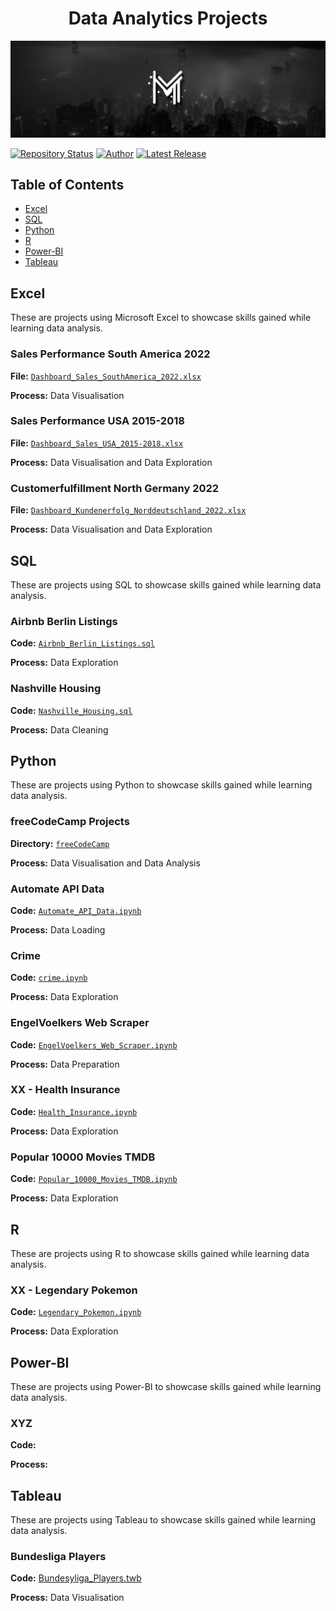 <div align="center">
  <h1>Data Analytics Projects</h1>
  <img src="https://raw.githubusercontent.com/blackcrowX/blackcrowX.github.io/main/images/background_hongkong_black_blur_logo_header.png"/>
</div>

[![Repository Status](https://img.shields.io/badge/Repository%20Status-Maintained-dark%20green.svg)](https://github.com/blackcrowX/Data_Analytics_Projects/)
[![Author](https://img.shields.io/badge/Author-blackcrowX-blue.svg)](https://github.com/blackcrowX)
[![Latest Release](https://img.shields.io/badge/Latest%20Release-31%20May%202023-yellow.svg)](https://github.com/blackcrowX/Data_Analytics_Projects/commit/master)

## Table of Contents
- [Excel](https://github.com/blackcrowX/Data_Analytics_Portfolio/blob/main/README.md#Excel)
- [SQL](https://github.com/blackcrowX/Data_Analytics_Portfolio/blob/main/README.md#SQL)
- [Python](https://github.com/blackcrowX/Data_Analytics_Portfolio/blob/main/README.md#Python)
- [R](https://github.com/blackcrowX/Data_Analytics_Portfolio/blob/main/README.md#R)
- [Power-BI](https://github.com/blackcrowX/Data_Analytics_Portfolio/blob/main/README.md#Power-BI)
- [Tableau](https://github.com/blackcrowX/Data_Analytics_Portfolio/blob/main/README.md#Tableau)


## Excel
These are projects using Microsoft Excel to showcase skills gained while learning data analysis.

### Sales Performance South America 2022

**File:** [`Dashboard_Sales_SouthAmerica_2022.xlsx`](https://github.com/blackcrowX/Data_Analytics_Projects/blob/main/Excel/Dashboard_Sales_SouthAmerica_2022.xlsx)

**Process:** Data Visualisation

### Sales Performance USA 2015-2018

**File:** [`Dashboard_Sales_USA_2015-2018.xlsx`](https://github.com/blackcrowX/Data_Analytics_Projects/blob/main/Excel/Dashboard_Sales_USA_2015-2018.xlsx)

**Process:** Data Visualisation and Data Exploration

### Customerfulfillment North Germany 2022

**File:** [`Dashboard_Kundenerfolg_Norddeutschland_2022.xlsx`](https://github.com/blackcrowX/Data_Analytics_Projects/blob/main/Excel/Dashboard_Kundenerfolg_Norddeutschland_2022.xlsx)

**Process:** Data Visualisation and Data Exploration

## SQL
These are projects using SQL to showcase skills gained while learning data analysis.

### Airbnb Berlin Listings 

**Code:** [`Airbnb_Berlin_Listings.sql`](https://github.com/blackcrowX/Data_Analytics_Projects/blob/main/SQL/Airbnb_Berlin_Listings.sql)

**Process:** Data Exploration

### Nashville Housing

**Code:** [`Nashville_Housing.sql`](https://github.com/blackcrowX/Data_Analytics_Projects/blob/main/SQL/Nashville_Housing.sql)

**Process:** Data Cleaning

## Python
These are projects using Python to showcase skills gained while learning data analysis.

### freeCodeCamp Projects

**Directory:** [`freeCodeCamp`](https://github.com/blackcrowX/Data_Analytics_Projects/blob/main/Python/freeCodeCamp)

**Process:** Data Visualisation and Data Analysis

### Automate API Data

**Code:** [`Automate_API_Data.ipynb`](https://github.com/blackcrowX/Data_Analytics_Projects/blob/main/Python/Automate_API_Data.ipynb)

**Process:** Data Loading

### Crime

**Code:** [`crime.ipynb`](https://github.com/blackcrowX/Data_Analytics_Projects/blob/main/Python/crime.ipynb)

**Process:** Data Exploration

### EngelVoelkers Web Scraper

**Code:** [`EngelVoelkers_Web_Scraper.ipynb`](https://github.com/blackcrowX/Data_Analytics_Projects/blob/main/Python/EngelVoelkers_Web_Scraper.ipynb)

**Process:** Data Preparation

### XX - Health Insurance

**Code:** [`Health_Insurance.ipynb`](https://github.com/blackcrowX/Data_Analytics_Projects/blob/main/Python/Health_Insurance.ipynb)

**Process:** Data Exploration

### Popular 10000 Movies TMDB

**Code:** [`Popular_10000_Movies_TMDB.ipynb`](https://github.com/blackcrowX/Data_Analytics_Projects/blob/main/Python/Popular_10000_Movies_TMDB.ipynb)

**Process:** Data Exploration


## R
These are projects using R to showcase skills gained while learning data analysis.

### XX - Legendary Pokemon

**Code:** [`Legendary_Pokemon.ipynb`](https://github.com/blackcrowX/Data_Analytics_Projects/blob/main/R/Legendary_Pokemon.ipynb)

**Process:** Data Exploration


## Power-BI
These are projects using Power-BI to showcase skills gained while learning data analysis.

### XYZ

**Code:**

**Process:**

## Tableau
These are projects using Tableau to showcase skills gained while learning data analysis.

### Bundesliga Players

**Code:** [Bundesyliga_Players.twb](https://github.com/blackcrowX/Data_Analytics_Projects/blob/main/Tableau/Bundesliga_Players.twb)

**Process:** Data Visualisation

